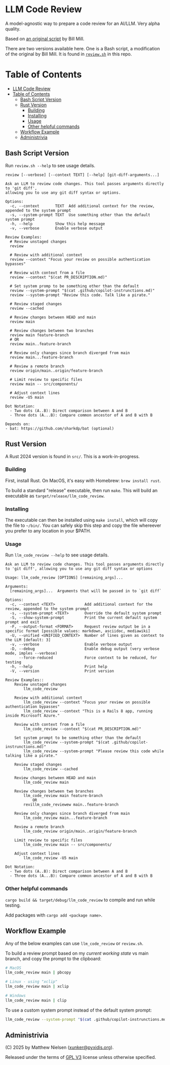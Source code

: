 
LLM Code Review
===============

A model-agnostic way to prepare a code review for an AI/LLM. Very alpha quality.

Based on [an original script](https://github.com/llimllib/personal_code/blob/master/homedir/.local/bin/review) by Bill Mill.


There are two versions available here. One is a Bash script, a modification of the original by Bill
Mill. It is found in [`review.sh`](/.review.sh) in this repo.

# Table of Contents

<!-- TOC -->

- [LLM Code Review](#llm-code-review)
- [Table of Contents](#table-of-contents)
  - [Bash Script Version](#bash-script-version)
  - [Rust Version](#rust-version)
    - [Building](#building)
    - [Installing](#installing)
    - [Usage](#usage)
    - [Other helpful commands](#other-helpful-commands)
  - [Workflow Example](#workflow-example)
  - [Administrivia](#administrivia)

<!-- /TOC -->

## Bash Script Version

Run `review.sh --help` to see usage details.

```
review [--verbose] [--context TEXT] [--help] [git-diff-arguments...]

Ask an LLM to review code changes. This tool passes arguments directly to 'git diff',
allowing you to use any git diff syntax or options.

Options:
  -c, --context       TEXT  Add additional context for the review, appended to the system prompt
  -s, --system-prompt TEXT  Use something other than the default system prompt
  -h, --help          Show this help message
  -v, --verbose       Enable verbose output

Review Examples:
  # Review unstaged changes
  review

  # Review with additional context
  review --context "Focus your review on possible authentication bypasses"

  # Review with context from a file
  review --context "$(cat PR_DESCRIPTION.md)"

  # Set system promp to be something other than the default
  review --system-prompt "$(cat .github/copilot-instrunctions.md)"
  review --system-prompt "Review this code. Talk like a pirate."

  # Review staged changes
  review --cached

  # Review changes between HEAD and main
  review main

  # Review changes between two branches
  review main feature-branch
  # OR
  review main..feature-branch

  # Review only changes since branch diverged from main
  review main...feature-branch

  # Review a remote branch
  review origin/main..origin/feature-branch

  # Limit review to specific files
  review main -- src/components/

  # Adjust context lines
  review -U5 main

Dot Notation:
  - Two dots (A..B): Direct comparison between A and B
  - Three dots (A...B): Compare common ancestor of A and B with B

Depends on:
- bat: https://github.com/sharkdp/bat (optional)
```

## Rust Version

A Rust 2024 version is found in `src/`. This is a work-in-progress.

### Building

First, install Rust. On MacOS, it's easy with Homebrew: `brew install rust`.

To build a standard "release" executable, then run `make`. This will build an executable as
`target/release/llm_code_review`.

### Installing

The executable can then be installed using `make install`, which will copy the file to `~/bin/`. You
can safely skip this step and copy the file whereever you prefer to any location in your $PATH.

### Usage

Run `llm_code_review --help` to see usage details.

```
Ask an LLM to review code changes. This tool passes arguments directly to 'git diff', allowing you to use any git diff syntax or options

Usage: llm_code_review [OPTIONS] [remaining_args]...

Arguments:
  [remaining_args]...  Arguments that will be passed in to `git diff`

Options:
  -c, --context <TEXT>             Add additional context for the review, appended to the system prompt
  -s, --system-prompt <TEXT>       Override the default system prompt
  -S, --show-system-prompt         Print the current default system prompt and exit
  -F, --output-format <FORMAT>     Request review output be in a specific format [possible values: markdown, asciidoc, mediawiki]
  -U, --unified <UNIFIED_CONTEXT>  Number of lines given as context to the LLM [default: 3]
  -v, --verbose                    Enable verbose output
  -D, --debug                      Enable debug output (very verbose mode, imples --verbose)
      --force-reduced              Force context to be reduced, for testing
  -h, --help                       Print help
  -V, --version                    Print version

Review Examples::
    Review unstaged changes
        llm_code_review

    Review with additional context
        llm_code_review --context "Focus your review on possible authentication bypasses"
        llm_code_review --context "This is a Rails 8 app, running inside Microsoft Azure."

    Review with context from a file
        llm_code_review --context "$(cat PR_DESCRIPTION.md)"

    Set system prompt to be something other than the default
        llm_code_review --system-prompt "$(cat .github/copilot-instrunctions.md)"
        llm_code_review --system-prompt "Please review this code while talking like a pirate."

    Review staged changes
        llm_code_review --cached

    Review changes between HEAD and main
        llm_code_review main

    Review changes between two branches
        llm_code_review main feature-branch
            OR
        revillm_code_reviewew main..feature-branch

    Review only changes since branch diverged from main
        llm_code_review main...feature-branch

    Review a remote branch
        llm_code_review origin/main..origin/feature-branch

    Limit review to specific files
        llm_code_review main -- src/components/

    Adjust context lines
        llm_code_review -U5 main

Dot Notation:
  - Two dots (A..B): Direct comparison between A and B
  - Three dots (A...B): Compare common ancestor of A and B with B
```

### Other helpful commands

`cargo build && target/debug/llm_code_review` to compile and run while testing.

Add packages with `cargo add <package name>`.

## Workflow Example

Any of the below examples can use `llm_code_review` or `review.sh`.

To build a review prompt based on my _current working state_ vs main branch, and copy the prompt to
the clipboard:

```bash
# MacOS
llm_code_review main | pbcopy

# Linux - using "xclip"
llm_code_review main | xclip

# Windows
llm_code_review main | clip
```

To use a custom system prompt instead of the default system prompt:

```bash
llm_code_review --system-prompt "$(cat .github/copilot-instrunctions.md)"
```

## Administrivia

(C) 2025 by Matthew Nielsen (xunker@pyxidis.org).

Released under the terms of [GPL
V3](https://www.gnu.org/licenses/gpl-3.0.en.html) license unless otherwise specified.